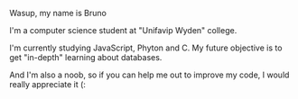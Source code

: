 Wasup, my name is Bruno

I'm a computer science student at "Unifavip Wyden" college.

I'm currently studying JavaScript, Phyton and C. My future objective is to get "in-depth" learning about databases.

And I'm also a noob, so if you can help me out to improve my code, I would really appreciate it (:

<!---
saturnbells/saturnbells is a ✨ special ✨ repository because its `README.md` (this file) appears on your GitHub profile.
You can click the Preview link to take a look at your changes.
--->
